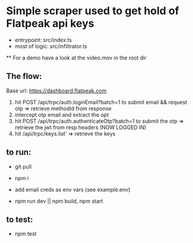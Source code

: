 # Simple scraper used to get hold of Flatpeak api keys

- entrypoint: src/index.ts
- most of logic: src/infiltrator.ts

** For a demo have a look at the video.mov in the root dir  

## The flow:
Base url: https://dashboard.flatpeak.com
1. hit POST /api/trpc/auth.loginEmail?batch=1 to submit email && request otp
=> retrieve methodId from response
2. intercept otp email and extract the opt
3. hit POST /api/trpc/auth.authenticateOtp?batch=1 to submit the otp 
=> retrieve the jwt from resp headers
(NOW LOGGED IN)
4. hit /api/trpc/keys.list'
=> retrieve the keys


## to run:
- git pull 
- npm i

- add email creds as env vars (see example.env)

- npm run dev || npm build, npm start


## to test: 
- npm test

